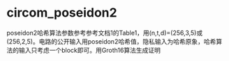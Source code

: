 # circom_poseidon2
poseidon2哈希算法参数参考参考文档1的Table1，用(n,t,d)=(256,3,5)或(256,2,5)。电路的公开输入用poseidon2哈希值，隐私输入为哈希原象，哈希算法的输入只考虑一个block即可。用Groth16算法生成证明
